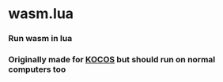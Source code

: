 # wasm.lua
### Run wasm in lua

### Originally made for [KOCOS](https://github.com/AdvancedOc/KOCOS) but should run on normal computers too